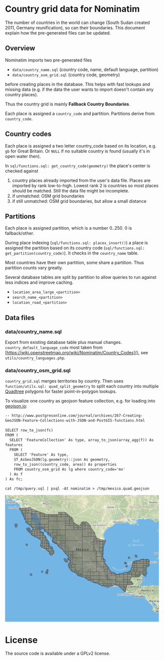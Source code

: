 
Country grid data for Nominatim
===============================

The number of countries in the world can change (South Sudan created 2011, Germany reunification), so can their boundaries. This document explain how the pre-generated files can be updated.


Overview
--------

Nominatim imports two pre-generated files

   * `data/country_name.sql` (country code, name, default language, partition)
   * `data/country_osm_grid.sql` (country code, geometry)

before creating places in the database. This helps with fast lookups and missing data (e.g. if the data the user wants to import doesn't contain any country places).

Thus the country grid is mainly **Fallback Country Boundaries**.

Each place is assigned a `country_code` and partition. Partitions derive from `country_code`.


Country codes
-------------

Each place is assigned a two letter country_code based on its location, e.g. `gb` for Great Britain. Or `NULL` if no suitable country is found (usually it's in open water then).

In `sql/functions.sql: get_country_code(geometry)` the place's center is checked against

   1. country places already imported from the user's data file. Places are imported by rank low-to-high. Lowest rank 2 is countries so most places should be matched. Still the data file might be incomplete.
   2. if unmatched: OSM grid boundaries
   3. if still unmatched: OSM grid boundaries, but allow a small distance




Partitions
----------

Each place is assigned partition, which is a number 0..250. 0 is fallback/other.

During place indexing (`sql/functions.sql: placex_insert()`) a place is assigned the partition based on its country code (`sql/functions.sql: get_partition(country_code)`). It checks in the `country_name` table.

Most countries have their own partition, some share a partition. Thus partition counts vary greatly.

Several database tables are split by partition to allow queries to run against less indices and improve caching.

   * `location_area_large_<partition>`
   * `search_name_<partition>`
   * `location_road_<partition>`





Data files
----------

### data/country_name.sql

Export from existing database table plus manual changes. `country_default_language_code` most taken from [https://wiki.openstreetmap.org/wiki/Nominatim/Country_Codes](), see `utils/country_languages.php`.



### data/country_osm_grid.sql

`country_grid.sql` merges territories by country. Then uses `function/utils.sql: quad_split_geometry` to split each country into multiple [Quadtree](https://en.wikipedia.org/wiki/Quadtree) polygons for faster point-in-polygon lookups.

To visualize one country as geojson feature collection, e.g. for loading into [geojson.io](http://geojson.io/):

```
-- http://www.postgresonline.com/journal/archives/267-Creating-GeoJSON-Feature-Collections-with-JSON-and-PostGIS-functions.html

SELECT row_to_json(fc)
FROM (
  SELECT 'FeatureCollection' As type, array_to_json(array_agg(f)) As features
  FROM (
    SELECT 'Feature' As type,
    ST_AsGeoJSON(lg.geometry)::json As geometry,
    row_to_json((country_code, area)) As properties
    FROM country_osm_grid As lg where country_code='mx'
  ) As f
) As fc;
```

`cat /tmp/query.sql | psql -At nominatim > /tmp/mexico.quad.geojson`

![mexico](mexico.quad.png)


License
=======

The source code is available under a GPLv2 license.
